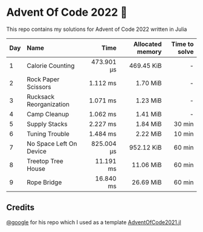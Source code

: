 # Advent Of Code 2022 🎄

This repo contains my solutions for Advent of Code 2022 written in Julia

| Day | Name | Time | Allocated memory | Time to solve |
|-----|:-----|-----:|-----------------:|----:|
| 1 | Calorie Counting | 473.901 μs | 469.45 KiB | - |
| 2 | Rock Paper Scissors | 1.112 ms | 1.70 MiB | - |
| 3 | Rucksack Reorganization | 1.071 ms | 1.23 MiB | - |
| 4 | Camp Cleanup | 1.062 ms | 1.41 MiB | - |
| 5 | Supply Stacks | 2.227 ms | 1.84 MiB | 30 min |
| 6 | Tuning Trouble | 1.484 ms | 2.22 MiB | 10 min |
| 7 | No Space Left On Device | 825.004 μs | 952.12 KiB | 60 min |
| 8 | Treetop Tree House | 11.191 ms | 11.06 MiB | 60 min |
| 9 | Rope Bridge | 16.840 ms | 26.69 MiB | 60 min |

## Credits
[@google](https://github.com/goggle) for his repo which I used as a template [AdventOfCode2021.jl](https://github.com/goggle/AdventOfCode2021.jl)
